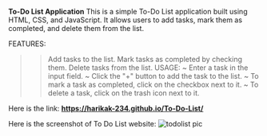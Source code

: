 **To-Do List Application**
This is a simple To-Do List application built using HTML, CSS, and JavaScript. It allows users to add tasks, mark them as completed, and delete them from the list.

FEATURES:
>> Add tasks to the list.
>> Mark tasks as completed by checking them.
>> Delete tasks from the list.
USAGE:
~ Enter a task in the input field.
~ Click the "+" button to add the task to the list.
~ To mark a task as completed, click on the checkbox next to it.
~ To delete a task, click on the trash icon next to it.

Here is the link: **https://harikak-234.github.io/To-Do-List/**

Here is the screenshot of To Do List website:
![todolist pic](https://github.com/harikak-234/To-Do-List/assets/171731833/7ff9f159-35be-4132-b89f-bf6d09f42f43)
